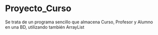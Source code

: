 # Proyecto_Curso
Se trata de un programa sencillo que almacena Curso, Profesor y Alumno en una BD, utilizando también ArrayList 
